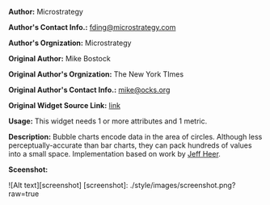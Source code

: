 **Author:** Microstrategy

**Author's Contact Info.:** <fding@microstrategy.com>

**Author's Orgnization:** Microstrategy

**Original Author:** Mike Bostock

**Original Author's Orgnization:** The New York TImes

**Original Author's Contact Info.:** <mike@ocks.org>

**Original Widget Source Link:** [link](http://bl.ocks.org/mbostock/4063269)

**Usage:** This widget needs 1 or more attributes and 1 metric.

**Description:** Bubble charts encode data in the area of circles. Although less perceptually-accurate than bar charts, they can pack hundreds of values into a small space. Implementation based on work by [Jeff Heer](http://homes.cs.washington.edu/~jheer/).


**Sceenshot:**

![Alt text][screenshot]
[screenshot]: ./style/images/screenshot.png?raw=true
